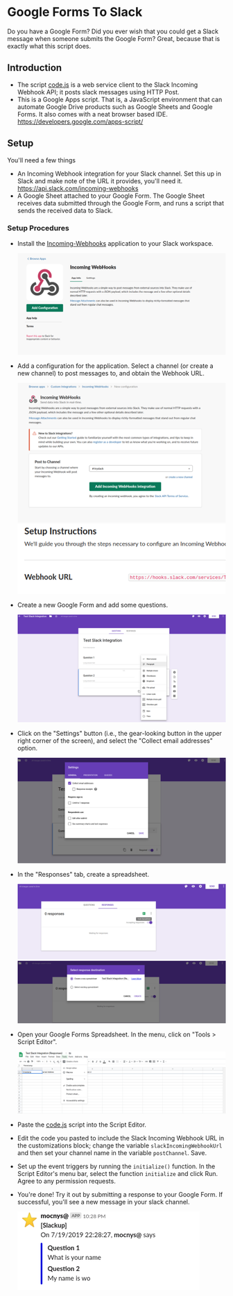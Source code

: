 # Google Forms To Slack

Do you have a Google Form? Did you ever wish that you could get a Slack
message when someone submits the Google Form? Great, because that is exactly
what this script does.

## Introduction

- The script [code.js](code.js) is a web service client to the Slack Incoming
  Webhook API; it posts slack messages using HTTP Post.
- This is a Google Apps script. That is, a JavaScript environment that can
  automate Google Drive products such as Google Sheets and Google Forms. It
  also comes with a neat browser based IDE.
  https://developers.google.com/apps-script/

## Setup

You'll need a few things

- An Incoming Webhook integration for your Slack channel. Set this up in
Slack and make note of the URL it provides, you'll need it.
https://api.slack.com/incoming-webhooks
- A Google Sheet attached to your Google Form. The Google Sheet receives data
submitted through the Google Form, and runs a script that sends the received
data to Slack.

### Setup Procedures

- Install the [Incoming-Webhooks](https://api.slack.com/incoming-webhooks)
application to your Slack workspace.

  ![Incoming Webhooks](img/incoming-webhooks.png)

- Add a configuration for the application. Select a channel (or create a new channel) to post messages to, and obtain the Webhook URL.

  ![Incoming Webhooks Configuration](img/incoming-webhooks-config.png)
  ![Webhook URL](img/webhook-url.png)

- Create a new Google Form and add some questions.

  ![Google Form Creation](img/google-form-creation.png)

- Click on the "Settings" button (i.e., the gear-looking button in the upper right corner of the screen), and select the "Collect email addresses" option.

  ![Google Form Settings](img/google-form-settings.png)

- In the "Responses" tab, create a spreadsheet.

  ![Google Form Responses](img/google-form-responses.png)
  ![Create Spreadsheet](img/google-sheet-creation.png)

- Open your Google Forms Spreadsheet. In the menu, click on "Tools > Script
Editor".

  ![](img/google-sheet-script-editor.png)

- Paste the [code.js](code.js) script into the Script Editor.

- Edit the code you pasted to include the Slack Incoming Webhook URL in the
customizations block; change the variable `slackIncomingWebhookUrl` and then
set your channel name in the variable `postChannel`. Save.

- Set up the event triggers by running the `initialize()` function. In the
Script Editor's menu bar, select the function `initialize` and click Run.
Agree to any permission requests.

- You're done! Try it out by submitting a response to your Google Form. If
successful, you'll see a new message in your slack channel.

  ![Slackup](img/slackup.png)
